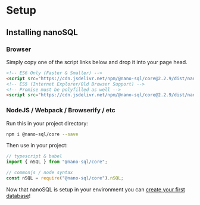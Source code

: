 # Setup

## Installing nanoSQL

### Browser
Simply copy one of the script links below and drop it into your page head.
```html
<!-- ES6 Only (Faster & Smaller) -->
<script src="https://cdn.jsdelivr.net/npm/@nano-sql/core@2.2.9/dist/nano-sql.min.js" integrity="sha256-0RTEE2oPOpuP7avUUGeF+n/rzAoNTduAqJHeickbCrk=" crossorigin="anonymous"></script>
<!-- ES5 (Internet Explorer/Old Browser Support) -->
<!-- Promise must be polyfilled as well -->
<script src="https://cdn.jsdelivr.net/npm/@nano-sql/core@2.2.9/dist/nano-sql.min.es5.js" integrity="sha256-PdxRKEOiNEo6uOhdZWqSgozV3h6HmKY2Y89HxiY9mqw=" crossorigin="anonymous"></script>
```

### NodeJS / Webpack / Browserify / etc
Run this in your project directory:
```sh
npm i @nano-sql/core --save
```

Then use in your project:
```ts
// typescript & babel
import { nSQL } from "@nano-sql/core";

// commonjs / node syntax
const nSQL = require("@nano-sql/core").nSQL;
```

Now that nanoSQL is setup in your environment you can [create your first database](/databases.html)!